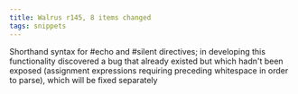 ```yaml
---
title: Walrus r145, 8 items changed
tags: snippets
---
```


Shorthand syntax for \#echo and \#silent directives; in developing this functionality discovered a bug that already existed but which hadn't been exposed (assignment expressions requiring preceding whitespace in order to parse), which will be fixed separately

